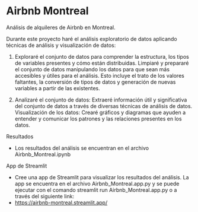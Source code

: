 # Airbnb Montreal
 Análisis de alquileres de Airbnb en Montreal.

Durante este proyecto haré el análisis exploratorio de datos aplicando técnicas de análisis y visualización de datos:

1. Exploraré el conjunto de datos para comprender la estructura, los tipos de variables presentes y cómo están distribuidas. Limpiaré y prepararé el conjunto de datos manipulando los datos para que sean más accesibles y útiles para el análisis. Esto incluye el trato de los valores faltantes, la conversión de tipos de datos y generación de nuevas variables a partir de las existentes.

2. Analizaré el conjunto de datos: Extraeré información útil y significativa del conjunto de datos a través de diversas técnicas de análisis de datos. Visualización de los datos: Crearé gráficos y diagramas que ayuden a entender y comunicar los patrones y las relaciones presentes en los datos.

Resultados

- Los resultados del análisis se encuentran en el archivo Airbnb_Montreal.ipynb

App de Streamlit

- Cree una app de Streamlit para visualizar los resultados del análisis. La app se encuentra en el archivo Airbnb_Montreal.app.py y se puede ejecutar con el comando streamlit run Airbnb_Montreal.app.py o a través del siguiente link:
- https://airbnb-montreal.streamlit.app/


